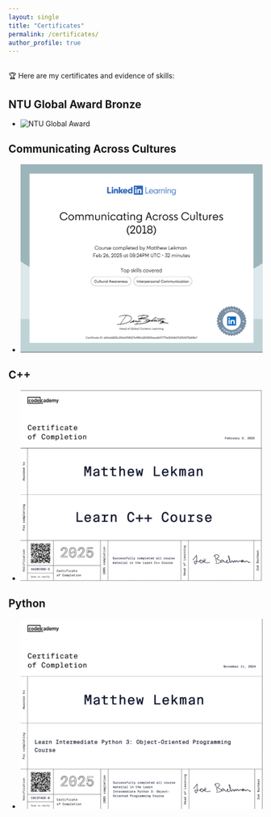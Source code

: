 ```yaml
---
layout: single
title: "Certificates"
permalink: /certificates/
author_profile: true
---
```


<br>🏆 Here are my certificates and evidence of skills:</br>

## NTU Global Award Bronze
- ![NTU Global Award](../assets/images/ntuaward.png) 
## Communicating Across Cultures
- ![LinkedIn Learning](../assets/images/linkedinlearning.png) 
## C++
- ![C++ Course](../assets/images/cpp.png) 
## Python 
- ![Python](../assets/images/python.png) 
